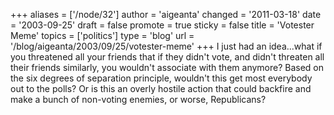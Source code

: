+++
aliases = ['/node/32']
author = 'aigeanta'
changed = '2011-03-18'
date = '2003-09-25'
draft = false
promote = true
sticky = false
title = 'Votester Meme'
topics = ['politics']
type = 'blog'
url = '/blog/aigeanta/2003/09/25/votester-meme'
+++
I just had an idea...what if you threatened all your friends that if they didn't vote, and didn't threaten all their friends similarly, you wouldn't associate with them anymore? Based on the six degrees of separation principle, wouldn't this get most everybody out to the polls? Or is this an overly hostile action that could backfire and make a bunch of non-voting enemies, or worse, Republicans?

